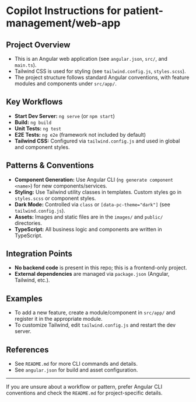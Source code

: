 # Copilot Instructions for patient-management/web-app

## Project Overview
- This is an Angular web application (see `angular.json`, `src/`, and `main.ts`).
- Tailwind CSS is used for styling (see `tailwind.config.js`, `styles.scss`).
- The project structure follows standard Angular conventions, with feature modules and components under `src/app/`.

## Key Workflows
- **Start Dev Server:** `ng serve` (or `npm start`)
- **Build:** `ng build`
- **Unit Tests:** `ng test`
- **E2E Tests:** `ng e2e` (framework not included by default)
- **Tailwind CSS:** Configured via `tailwind.config.js` and used in global and component styles.

## Patterns & Conventions
- **Component Generation:** Use Angular CLI (`ng generate component <name>`) for new components/services.
- **Styling:** Use Tailwind utility classes in templates. Custom styles go in `styles.scss` or component styles.
- **Dark Mode:** Controlled via `class` or `[data-pc-theme="dark"]` (see `tailwind.config.js`).
- **Assets:** Images and static files are in the `images/` and `public/` directories.
- **TypeScript:** All business logic and components are written in TypeScript.

## Integration Points
- **No backend code** is present in this repo; this is a frontend-only project.
- **External dependencies** are managed via `package.json` (Angular, Tailwind, etc.).

## Examples
- To add a new feature, create a module/component in `src/app/` and register it in the appropriate module.
- To customize Tailwind, edit `tailwind.config.js` and restart the dev server.

## References
- See `README.md` for more CLI commands and details.
- See `angular.json` for build and asset configuration.

---
If you are unsure about a workflow or pattern, prefer Angular CLI conventions and check the `README.md` for project-specific details.
